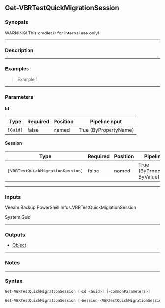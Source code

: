 Get-VBRTestQuickMigrationSession
--------------------------------

### Synopsis
WARNING! This cmdlet is for internal use only!

---

### Description

---

### Examples
> Example 1

---

### Parameters
#### **Id**

|Type    |Required|Position|PipelineInput        |
|--------|--------|--------|---------------------|
|`[Guid]`|false   |named   |True (ByPropertyName)|

#### **Session**

|Type                            |Required|Position|PipelineInput                 |
|--------------------------------|--------|--------|------------------------------|
|`[VBRTestQuickMigrationSession]`|false   |named   |True (ByPropertyName, ByValue)|

---

### Inputs
Veeam.Backup.PowerShell.Infos.VBRTestQuickMigrationSession

System.Guid

---

### Outputs
* [Object](https://learn.microsoft.com/en-us/dotnet/api/System.Object)

---

### Notes

---

### Syntax
```PowerShell
Get-VBRTestQuickMigrationSession [-Id <Guid>] [<CommonParameters>]
```
```PowerShell
Get-VBRTestQuickMigrationSession [-Session <VBRTestQuickMigrationSession>] [<CommonParameters>]
```
